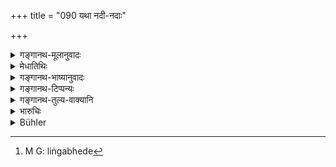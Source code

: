 +++
title = "090 यथा नदी-नदाः"

+++

<details><summary>गङ्गानथ-मूलानुवादः</summary>

Just as rivers and rivulets attain their resting-places in the Ocean, so do men of all other orders obtain support in the Householder.—(90).
</details>

<details><summary>मेधातिथिः</summary>

**नद्यो** गङ्गादयः । भिद्यादयो **नदाः** । केनचिद् आदारसंनिवेशभेदेन रसभेदेन च नदीनदयोर् निर्देशभेदः । एकत्वविधानं तु रूढ्या । लिङ्गभेदो[^७३] भार्यादारशब्दवत् । **संस्थितिर्** आश्रयः । समुद्रो यथा सर्वजलाश्रय एवं गृहस्थः सर्वधर्मान् अधिकृतवान् ॥ ६.९० ॥


[^७३]:
     M G: liṅgabhede
</details>

<details><summary>गङ्गानथ-भाष्यानुवादः</summary>

‘*Rivers*’—the Gaṅgā and the rest;—‘*rivulets*’—the Bhidya and others. The distinction between ‘rivers’ and ‘rivulets’ is based upon the difference of position or of taste.

In actual usage both are treated as one and the same; and the diversity of gender (in that case) is explained as standing on the same footing as that in the ease of the synonymous words ‘*bhāryā*’ (feminine) and ‘*dārā*’ (Masculine).

‘*Resting place*’—support.

Just as the Ocean is the resting place for all kinds of water, so is the Householder entitled to the performance of all duties—(90)
</details>

<details><summary>गङ्गानथ-टिप्पन्यः</summary>

**(verses 6.87-93)**

See Comparative notes for [Verse 6.87].

**(verses 6.90)**

This verse is quoted in *Vīramitrodaya* (Saṃskāra, p. 563);—and in
*Smṛticandrikā* (Saṃskāra, p. 175).
</details>

<details><summary>गङ्गानथ-तुल्य-वाक्यानि</summary>

*Vaśiṣṭha* (8.15-17).—‘As all rivers, great and small, find a resting
place in the ocean, even so men of all orders find protection with Householders. As all creatures exist through the protection afforded by their mothers, even so all mendicants subsist through the protection afforded by Householders.’
</details>

<details><summary>भारुचिः</summary>

यथा च गौतमः- "ऐकाश्रम्यं त्व् आचार्याः" इत्य् एवमादि । त्रयो ऽपि चैते, आश्रमाणां विकल्पाद् अस्मिन् पक्षे वेदस्मृतिशास्त्राविरोधेन यथाधिकारं व्याख्येयाः । एकान्तग्रहणस् त्व् आचार्यः शास्त्रविरोधाद् विज्ञेयः ॥ ६.९० ॥
</details>

<details><summary>Bühler</summary>

090	As all rivers, both great and small, find a resting-place in the ocean, even so men of all orders find protection with householders
</details>
